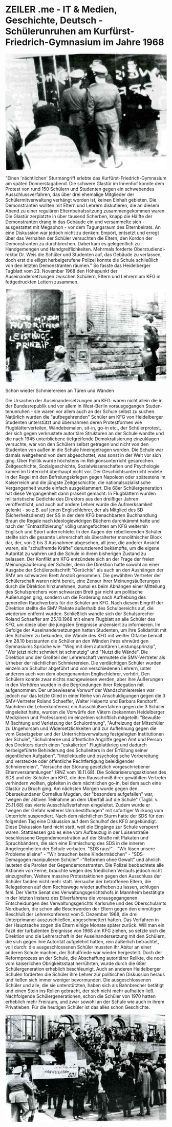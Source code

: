 # ZEILER .me - IT & Medien, Geschichte, Deutsch - Schülerunruhen am Kurfürst-Friedrich-Gymnasium im Jahre 1968

![](schuelerunruhen-am-kfg-1.jpg)

"Einen 'nächtlichen' Sturmangriff erlebte das Kurfürst-Friedrich-Gym­nasium am späten Donnerstagabend. Die schwere Glastür im Innenhof konnte dem Protest von rund 150 Schülern und Studenten gegen ein schwebendes Ausschlussverfahren, das über drei ehemalige Mitglieder der Schülermitverwaltung verhängt worden ist, keinen Einhalt gebieten. Die Demonstranten wollten mit Eltern und Lehrern diskutieren, die an diesem Abend zu einer regulären Elternbeiratssitzung zusammengekommen waren. Die Glastür zerplatzte in über tausend Scherben, knapp die Hälfte der Demonstranten drang in das Gebäude ein und versammelte sich - ausgestattet mit Megaphon - vor dem Tagungsraum des Elternbeirats. An eine Diskussion war jedoch nicht zu denken: Empört, entsetzt und erregt über das Verhalten der Schüler versuchten die Eltern, den Kordon der Demonstranten zu durchbrechen. Dabei kam es gelegentlich zu Handgemengen und Handgreiflichkeiten. Mehrmals forderte Oberstudiendi­rektor Dr. Weis die Schüler und Studenten auf, das Gebäude zu verlas­sen, doch erst die eiligst herbeigerufene Polizei konnte die Schule schließlich von den letzten Demonstranten räumen." So fasste das Heidelberger Tagblatt vom 23. November 1968 den Höhepunkt der Auseinandersetzungen zwischen Schülern, Eltern und Lehrern am KFG in fettgedruckten Lettern zusammen.

![](schuelerunruhen-am-kfg-2.jpg)

Schon wieder Schmierereien an Türen und Wänden

Die Ursachen der Auseinandersetzungen am KFG: waren nicht allein die in der Bundesrepublik und vor allem in West-Berlin vorausgegangen Studen­tenunruhen - sie waren vor allem auch an der Schule selbst zu suchen. Natürlich wurden die "aufbegehrenden" Schüler am KFG von Heidelberger Studenten unterstützt und übernahmen deren Protestformen wie Flugblätterverteilen, Wändebemalen, sit-in, go-in etc., der Schülerprotest, der sich gegen verkrustete autoritäre Strukturen an der Schule wandte und die nach 1945 unterbliebene tiefgreifende Demokratisierung einzuklagen versuchte, war von den Schülern selbst getragen und nicht von den Studenten von außen in die Schule hineingetragen worden. Die Schule war damals weitgehend von dem abgeschottet, was sonst in der Welt vor sich ging. Über Politik wurde höchstens im Religionsunter­richt gesprochen. Zeitgeschichte, Sozialgeschichte, Sozialwissenschaf­ten und Psychologie kamen im Unterricht überhaupt nicht vor. Der Ge­schichtsunterricht endete in der Regel mit den Befreiungskriegen gegen Napoleon oder spätestens im Kaiserreich und die jüngste Zeitgeschich­te, die nationalsozialistische Vergangenheit wurde einfach ausgeklam­mert. Die 68er Schülergeneration hat diese Vergangenheit dann präsent gemacht: In Flugblättern wurden militaristische Gedichte des Direktors aus den dreißiger Jahren veröffentlicht, und auch auf andere Lehrer wurde die Aufmerksamkeit gelenkt - so z.B. auf jenen Englischlehrer, der als Mitglied des SD (Sicherheitsdienst) der SS in der dem KFG benachbarten Buchhandlung Braun die Regale nach ideologiewidrigen Büchern durchkämmt hatte und nach der "Entnazifizierung" völlig unan­gefochten am KFG weiterhin Englisch und Sport unterrichtete. In den Augen der rebellierenden Schüler stellte sich die gesamte Lehrerschaft als überalterter monolithischer Block dar, der, von 2 bis 3 Ausnahmen abgesehen, all jene, die anderer Ansicht waren, als "schulfremde Kräfte" denunzierend bekämpfte, um die eigene Autorität zu wahren und die Schule in ihrem bisherigen Zustand zu belassen. Der Konflikt am KFG entzündete sich an der Frage der freien Meinungs­äußerung der Schüler, denn die Direktion hatte sowohl an einer Ausgabe der Schülerzeitschrift "Gerüchte" als auch an den Aushängen der SMV am schwarzen Brett Anstoß genommen. Die gewählten Vertreter der Schü­lerschaft waren nicht bereit, eine Zensur ihrer Meinungsäußerungen durch die Direktion hinzunehmen, zumal es beim Abhängen einer Mittei­lung des Schulsprechers vom schwarzen Brett gar nicht um politische Äußerungen ging, sondern um die Forderung nach Aufhebung des generellen Rauchverbots für die Schüler am KFG. Nach diesem Eingriff der Direktion stellte die SMV Plakate außerhalb des Schulbereichs auf, die wiederum entfernt wurden. Schließlich wandte sich der Schulspre­cher Roland Schaeffer am 25.10.1968 mit einem Flugblatt an alle Schüler des KFG, um diese über die jüngsten Ereignisse unzensiert zu informieren. Im Gefolge der Auseinandersetzungen hatten Studenten, um ihre Solidarität mit den Schülern zu bekunden, die Wände des KFG mit weißer Ölfarbe bemalt. Am 28.10 bestaunten die Schüler an den Wänden ihres ehrwürdigen Gymnasiums Sprüche wie: "Weg mit dem autoritären Leistungsprinzip", "Wer jetzt nicht schmiert ist schmutzig" und "Nutzt die Wände". Die Direktion und der Großteil der Lehrerschaft vermutete die SMV-Vertreter als Urheber der nächtlichen Schmierereien. Die verdächtigen Schüler wurden einzeln am Schultor abgeführt und von ver­schiedenen Lehrern, unter anderem auch von dem obengenannten Englisch­lehrer, verhört. Den Schülern konnte zwar nichts nachgewiesen werden, aber ihre Äußerungen in den Verhören wurden in die Begründungen ihrer Relegation mit aufgenommen. Der unbewiesene Vorwurf der Wandschmierereien war jedoch nur das letzte Glied in einer Reihe von Anschuldigungen gegen die 3 SMV-Vertreter Roland Schaeffer, Walter Heipertz und Barbara Rendtorff. Nachdem die Lehrerkonferenz ein Ausschlußverfahren gegen die 3 Schüler eingeleitet hatte, wurden die Vorwürfe den Vätern (bekannten Heidel­berger Medizinern und Professoren) im einzelnen schriftlich mitgeteilt: "Bewußte Mißachtung und Verletzung der Schulordnung", "Aufreizung der Mitschüler zu Ungehorsam und Widersetzlichkeiten und zur Auflehnung gegen die vom Gesetzgeber und der Unterrichtsverwaltung festgelegten Institutionen der Schule", "Schulinterne und öffentliche Angriffe gegen Amt und Person des Direktors durch einen "eskalierten" Flugblattkrieg und dadurch herbeigeführte Behinderung des Schulleiters in der Erfüllung seiner eigentlichen Aufgaben", "Intellektuelle und psychologische Vorbereitung und versteckte oder öffentliche Rechtfertigung beleidigender Schmierereien", "Versuche der Störung gesetzlich vorgeschriebener Elternversammlungen" (RNZ vom 18.11.68). Die Solidarisierungsaktionen des SDS und der Schüler am KFG, die den Rausschmiß ihrer gewählten Vertreter verhindern wollten, gipfelten in dem nächtlichen go-in, bei dem auch eine Glastür zu Bruch ging. Am nächsten Morgen wurde gegen den Obersekundaner Cornelius Mugdan, der "besonders aufgefallen" war, "wegen der aktiven Teilnahme an dem Über­fall auf die Schule" (Tagbl. v. 25.11.68) das vierte Ausschlußverfah­ren eingeleitet. Zudem wurde er "wegen der Gefahr weiterer Unruhe­stiftungen" mit sofortiger Wirkung vom Unterricht suspendiert. Nach dem nächtlichen Sturm hatte der SDS für den folgenden Tag eine Diskussion auf dem Schulhof des KFG angekündigt. Diese Diskussion fand nicht statt, weil die Eingänge zur Schule versperrt waren. Stattdessen gab es eine vom Aufbauzug in der Luisenstraße beschlossene Gegendemonstration auf der Straße mit Plakaten und Spruchbändern, die sich eine Einmischung des SDS in die inneren Angelegenheiten der Schule verbaten. "SDS raus!" - "Wir lösen unsere Probleme alleine" - "Wir brauchen keine Kindermädchen" - "SDS-Demagogen manipulieren Schüler" -"Reformen ohne Gewalt" und ähnlich lauteten die Parolen der Gegendemonstranten. Die Polizei beobachtete alle Aktionen von Ferne, brauchte wegen des friedlichen Verlaufs jedoch nicht einzugreifen. Weitere massive Protestaktionen gegen den Ausschluss der Schüler fanden nicht mehr statt. Versuche der betroffenen Eltern, die Relegationen auf dem Rechtswege wieder aufheben zu lassen, schlugen fehl. Der Vier­te Senat des Verwaltungsgerichtshofs in Mannheim bestätigte in der letzten Instanz des Eilverfahrens die vorausgegangenen Entscheidungen des Verwaltungsgerichts Karlsruhe und des Oberschulamts Nordbaden, die schon alle Beschwerden der Eltern gegen den einmütigen Beschluß der Lehrerkonferenz vom 5. Dezember 1968, die drei Unterprimaner auszu­schließen, abgeschmettert hatten. Das Verfahren in der Hauptsache zogen die Eltern einige Monate später zurück. Will man ein Fazit der turbulenten Ereignisse von 1968 am KFG ziehen, so setzte sich die Direktion und die Lehrerschaft in der Auseinander­setzung mit den Schülern, die sich gegen ihre Autorität aufgelehnt hatten, rein äußerlich betrachtet, voll durch: die ausgeschlossenen Schüler mussten ihr Abitur an einer anderen Schule machen, der Schulfriede war wieder hergestellt. Doch der Reformprozess an der Schule, die Abschaffung autoritärer Relikte, die noch vom kaiserlichen Obrigkeitsstaat herrührten, wurde durch die 68er Schülergeneration erheblich beschleunigt. Auch an anderen Heidelberger Schulen forderten die Schüler ihre Lehrer zur politischen Diskussion heraus und ließen sich immer weniger bevormunden. Die ausgeschlossenen Schüler und alle, die sie unterstützten, haben sich als Bahnbrecher betätigt und einen Stein ins Rollen gebracht, der sich nicht mehr aufhalten ließ. Nachfolgende Schülergenerationen, schon die Schüler von 1970 hatten erheblich mehr Freiraum, und zwar sowohl an der Schule wie auch in ihrem Privatleben. Für die heutigen Schüler ist das alles schon Geschichte.

![](schuelerunruhen-am-kfg-3.jpg)